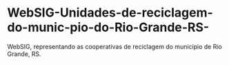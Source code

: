 # WebSIG-Unidades-de-reciclagem-do-munic-pio-do-Rio-Grande-RS-
WebSIG, representando as cooperativas de reciclagem do município de Rio Grande, RS.
